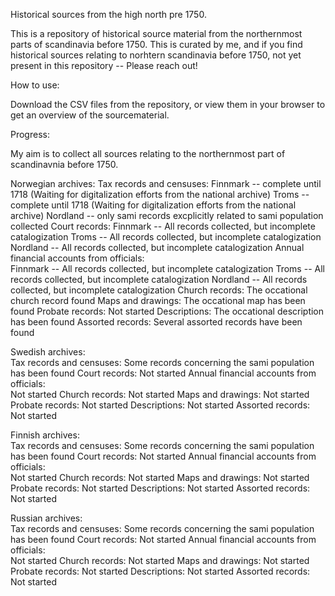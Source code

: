 Historical sources from the high north pre 1750. 

This is a repository of historical source material from the northernmost parts of scandinavia before 1750. This is curated by me, and if you find historical sources relating to norhtern scandinavia before 1750, not yet present in this repository -- Please reach out! 


How to use: 

Download the CSV files from the repository, or view them in your browser to get an overview of the sourcematerial. 

Progress: 

My aim is to collect all sources relating to the northernmost part of scandinavnia before 1750. 

Norwegian archives: 
Tax records and censuses: 
Finnmark -- complete until 1718 (Waiting for digitalization efforts from the national archive)
Troms -- complete until 1718 (Waiting for digitalization efforts from the national archive)
Nordland -- only sami records excplicitly related to sami population collected
Court records:
Finnmark -- All records collected, but incomplete catalogization 
Troms -- All records collected, but incomplete catalogization 
Nordland -- All records collected, but incomplete catalogization 
Annual financial accounts from officials:  
Finnmark -- All records collected, but incomplete catalogization 
Troms -- All records collected, but incomplete catalogization 
Nordland -- All records collected, but incomplete catalogization 
Church records: 
The occational church record found
Maps and drawings: 
The occational map has been found 
Probate records: 
Not started 
Descriptions: 
The occational description has been found 
Assorted records: 
Several assorted records have been found

Swedish archives:  
Tax records and censuses: 
Some records concerning the sami population has been found
Court records:
Not started
Annual financial accounts from officials:  
Not started
Church records: 
Not started
Maps and drawings: 
Not started
Probate records: 
Not started 
Descriptions: 
Not started
Assorted records: 
Not started

Finnish archives:  
Tax records and censuses: 
Some records concerning the sami population has been found
Court records:
Not started
Annual financial accounts from officials:  
Not started
Church records: 
Not started
Maps and drawings: 
Not started
Probate records: 
Not started 
Descriptions: 
Not started
Assorted records: 
Not started

Russian archives:  
Tax records and censuses: 
Some records concerning the sami population has been found
Court records:
Not started
Annual financial accounts from officials:  
Not started
Church records: 
Not started
Maps and drawings: 
Not started
Probate records: 
Not started 
Descriptions: 
Not started
Assorted records: 
Not started
